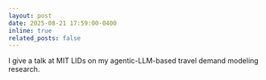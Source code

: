 ```yaml
---
layout: post
date: 2025-08-21 17:59:00-0400
inline: true
related_posts: false
---
```


I give a talk at MIT LIDs on my agentic-LLM-based travel demand modeling research.
